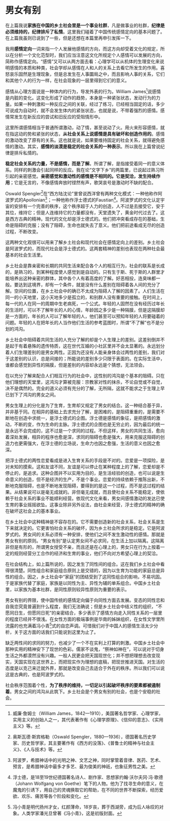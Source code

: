 # 男女有别

在上篇我说**家族在中国的乡土社会里是一个事业社群**，凡是做事业的社群，**纪律是必须维持的，纪律排斥了私情**。这里我们碰着了中国传统感情定向的基本问题了。在上篇我虽则已说到了一些，但是还想在本篇里再申引发挥一下。

我用**感情定向**一词来指一个人发展他感情的方向，而这方向却受着文化的规定，所以在分析一个文化范型时，我们应当注意这文化所规定个人感情可以发展的方向，简称作感情定向。“感情”又可以从两方面去看：心理学可以从机体的生理变化来说明感情的本质和种类，社会学却从感情在人和人的关系上去看它所发生的作用。喜怒哀乐固然是生理现象，但是总发生在人事圜局之中，而且影响人事的关系，它们和其他个人的行为一样，在社会现象的一层里得到它们的意义。

感情从心理方面说是一种体内的行为，导发外表的行为。William James[^ 1]说感情是内脏的变化。这变化形成了动作的趋势，本身是一种紧张状态，发动行为的力量。如果一种刺激和一种反应之间的关联，经过了练习，已经相当固定的话，多少可说成为自动时，就不会发生体内的紧张状态，也就是说，不带着强烈的感情。感情常发生在新反应的尝试和旧反应的受阻情形中。

这里所谓感情相当于普通所谓激动，动了情，甚至说动了火。用火来形容感情，就在指这动的势和紧张的状态，**从社会关系上说感情是具有破坏和创造作用的**。感情的激动改变了原有的关系。这也就是说，如果要维持固定的社会关系，就得避免感情的激动。其实，**感情的淡漠是稳定的社会关系的一种表示**。所以我在上篇曾说纪律是排斥私情的。

**稳定社会关系的力量，不是感情，而是了解**。所谓了解，是指接受着同一的意义体系。同样的刺激会引起同样的反应。我在论“文字下乡”的两篇里，已说起过熟习所引起的亲密感觉。**亲密感觉和激动性的感情是不相同的。它是契洽，发生持续作用**；它是无言的，不像感情奔放时铿然有声，歌哭哀号是激动时不缺的配合。

Oswald Spengler[^ 2]在“西方陆沈论”里曾说西洋曾有两种文化模式：一种他称作阿波罗式的Apollonian[^ 3]；一种他称作浮士德式的Faustian[^ 4]。阿波罗式的文化认定宇宙的安排有一个完善的秩序，这个秩序超于人力的创造，人不过是去接受它，安于其位，维持它；但是人连维持它的力量都没有，天堂遗失了，黄金时代过去了。这是西方古典的精神。现代的文化却是浮士德式的。他们把冲突看成存在的基础，生命是阻碍的克服；没有了阻碍，生命也就失去了意义。他们把前途看成无尽的创造过程，不断改变。

这两种文化观很可以用来了解乡土社会和现代社会在感情定向上的差别。乡土社会是阿波罗式的，而现代社会是浮士德式的。这两套精神的差别也表现在两种社会最基本的社会生活里。

乡土社会是靠亲密和长期的共同生活来配合各个人的相互行为，社会的联系是长成的，是熟习的，到某种程度使人感觉到是自动的。只有生于斯、死于斯的人群里才能培养出这种亲密的群体，其中各个人有着高度的了解。好恶相投，连臭味都一般。要达到这境界，却有一个条件，就是没有什么差别在阻碍着各人间的充分了解。空间的位置，在乡土社会中的确已不太成为阻碍人了解的因素了。人们生活在同一的小天地里，这小天地多少是孤立的，和别群人没有重要的接触。在时间上，每一代的人在同一的周期中生老病死，一个公式。年轻的人固然在没有经历过年长的生活时，可以不了解年长的人的心情，年龄因之多少是一种隔膜，但是这隔膜却是一方面的，年长的人可以了解年轻的人，他们甚至可以预知年轻的人将要碰着的问题。年轻的人在把年长的人当作他们生活的参考蓝图时，所谓“不了解”也不是分划的鸿沟。

乡土社会中阻碍着共同生活的人充分了解的却是个人生理上的差别。这差别倒并不是起于有着悬殊的遗传特质，这在世代互婚的小社区里并不会太显著的。永远划分着人们生理差别的是男女两性。正因为还没有人能亲身体会过两性的差别，我们对于这差别的认识，总是间接的；所能说的差别多少只限于表面的。在实际生活中，谁都会感觉到异性的隔膜，但是差别的内容却永远是个猜想，无法领会。

在以充分了解来配合人们相互行为的社会中，这性别的鸿沟是个基本的阻碍。只在他们理想的天堂里，这鸿沟才算被克服：宗教家对性的抹杀，不论自觉或不自觉，决不是偶然的。完全的道义必须有充分的了解，无所隔，这就不能求之于生理上早已划下了鸿沟的男女之间。

男女生理上的分化是为了生育，生育却又规定了男女的结合。这一种结合基于异，并非基于同。在相异的基础上去求充分了解，是困难的，是阻碍重重的，是需要不断地在创造中求统一，是浮士德式的企图。浮士德是感情的象征，是把感情的激动，不断的变，作为生命的主脉。浮士德式的企图也是无穷止的，因为最后的统一是永远不会完成的，这不过是一个求同的过程。不但这样，男女的共同生活，愈向着深处发展，相异的程序也愈是深，求同的阻碍也愈是强大，用来克服这阻碍的创造力也更需强大，在浮士德的立场说，生命力也因之愈强，生活的意义也因之愈深。

把浮士德式的两性恋爱看成是进入生育关系的手段是不对的。恋爱是一项探险，是对未知的摸索。这和友谊不同，友谊是可以停止在某种程度上的了解，恋爱却是不停止的，是追求。这种企图并不以实用为目的，是生活经验的创造，也可以说是生命意义的创造，但不是经济的生产，不是个事业。恋爱的持续依赖于推陈出新，不断地克服阻碍，也是不断地发现阻碍，要得到的是这一个过程，而不是这过程的结果。从结果说可以是毫无成就的。非但毫无成就，而且使社会关系不能稳定，使依赖于社会关系的事业不能顺利经营。依现代文化来看，男女间感情激动的发达已使生育的事业摇摇欲坠。这事业除非另外设法，由社会来经营，浮士德式的精神的确在破坏这社会上的基本事业。

在乡土社会中这种精神是不容存在的。它不需要创造新的社会关系，社会关系是生下来就决定的。它更害怕社会关系的破坏，因为乡土社会所求的是稳定。它是阿波罗式的。男女间的关系必须有一种安排，使他们之间不发生激动性的感情。那就是男女有别的原则。“男女有别”是认定男女间不必求同，在生活上加以隔离。这隔离非但是有形的，所谓男女授受不亲，而且还是在心理上的，男女只在行为上按着一定的规则经营分工合作的经济和生育的事业，他们不向对方希望心理上的契洽。

在社会结构上，如上篇所说的，因之发生了同性间的组合。这在我们乡土社会中看得很清楚。同性组合和家庭组合原则上是交错的，因为以生育为功能的家庭总是异性的组合。因之，乡土社会中“家庭”的团结受到了这同性组合的影响，不易巩固。于是家族代替了家庭，家族是以同性为主、异性为辅的单系组合。中国乡土社会里，以家族为基本社群，是同性原则较异性原则为重要的表示。

男女有别的界限，使中国传统的感情定向偏于向同性方面去发展。变态的同性恋和自我恋究竟普遍到什么程度，我们无法确说；但是乡土社会中结义性的组织，“不愿同日生，但愿同日死”的亲密结合，多少表示了感情方向走入同性关系的一层里的程度已经并不很浅。在女性方面的极端事例是华南的姊妹组织，在女性文学里所流露的也充满着冯小青[^ 5]式的自恋声调。可惜我们对于中国人的感情生活太少分析，关于这方面的话我们只能说到这里为止了。

缺乏两性间的求同的努力，也减少了一个不在实利上打算的刺激。中国乡土社会中那种实用的精神安下了现世的色彩。儒家不谈鬼，“祭神如神在”，可以说对于切身生活之外都漠然没有兴趣。一般人民更会把天国现世化；并不想把理想去改变现实，天国实现在这世界上，而把现实作为理想的底稿，把现世推进天国。对生活的态度是以克己来迁就外界，那就是改变自己去适合于外在的秩序。所以我们可以说这是古典的，也是阿波罗式的。

社会秩序范围着个性，**为了秩序的维持，一切足以引起破坏秩序的要素都被遏制着**。男女之间的鸿沟从此筑下。乡土社会是个男女有别的社会，也是个安稳的社会。

[^ 1]: 威廉·詹姆士（William James，1842—1910），美国著名哲学家、心理学家，实用主义的创始人之一，其代表著作有《心理学原理》、《信仰的意志》、《实用主义》等。
[^ 2]: 奥斯瓦德·斯宾格勒（Oswald Spengler，1880—1936），德国著名历史学家、历史哲学家，其主要著作有《西方的没落》、《普鲁士的精神与社会主义》、《人与技术》等。
[^ 3]: 阿波罗，希腊神话中的光明之神、文艺之神，同时掌管着音律、医药、艺术、预言，是希腊神话中最多才多艺、最为俊美的神祇，也象征男性之美。
[^ 4]: 浮士德，是18至19世纪德国著名诗人、剧作家、思想家约翰·沃尔夫冈·冯·歌德（Johann Wolfgang von Goethe）笔下的人物。他为了找寻生命的意义，在魔鬼的引诱下，用自己的灵魂换取它的帮助，在不同的世界不断探索，经历爱欲、欢乐、痛苦等各个阶段和变化。
[^ 5]: 冯小青是明代扬州才女，红颜薄命，18岁丧，葬于西湖旁，成为后人咏叹的对象。人类学家潘光旦曾著《冯小青》，这是初版封面。